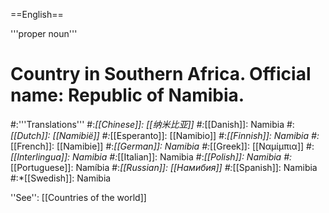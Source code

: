 ==English==

'''proper noun'''

# Country in Southern Africa. Official name: Republic of Namibia.
#:'''Translations'''
#:*[[Chinese]]: [[纳米比亚]]
#:*[[Danish]]: Namibia
#:*[[Dutch]]: [[Namibië]]
#:*[[Esperanto]]: [[Namibio]]
#:*[[Finnish]]: Namibia
#:*[[French]]: [[Namibie]]
#:*[[German]]: Namibia
#:*[[Greek]]: [[Ναμίμπια]]
#:*[[Interlingua]]: Namibia
#:*[[Italian]]: Namibia
#:*[[Polish]]: Namibia
#:*[[Portuguese]]: Namíbia
#:*[[Russian]]: [[Намибия]]
#:*[[Spanish]]: Namibia
#:*[[Swedish]]: Namibia

''See'': [[Countries of the world]]